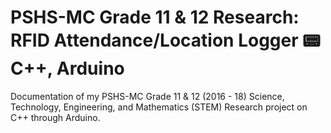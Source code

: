 # PSHS-MC Grade 11 & 12 Research: RFID Attendance/Location Logger :pager: C++, Arduino

Documentation of my PSHS-MC Grade 11 & 12 (2016 - 18) Science, Technology, Engineering, and Mathematics (STEM) Research project on C++ through Arduino.

##
